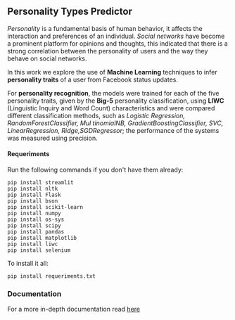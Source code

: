## Personality Types Predictor

*Personality* is a fundamental basis of human behavior, it affects the interaction and preferences of an individual. *Social networks* have become a prominent platform for opinions and thoughts, this indicated that there is a strong correlation between the personality of users and the way they behave on social networks. 

In this work we explore the use of **Machine Learning** techniques to infer **personality traits** of a user from Facebook status updates. 

For **personality recognition**, the models were trained for each of the five personality traits, given by the **Big-5** personality classification, using **LIWC** (Linguistic Inquiry and Word Count) characteristics and were compared different classification methods, such as *Logistic Regression, RandomForestClassifier, Mul tinomialNB, GradientBoostingClassifier, SVC, LinearRegression, Ridge,SGDRegressor*; the performance of the systems was measured using precision.

#### Requeriments
Run the following commands if you don't have them already:

```
pip install streamlit
pip install nltk
pip install Flask
pip install bson
pip install scikit-learn
pip install numpy
pip install os-sys
pip install scipy
pip install pandas
pip install matplotlib
pip install liwc
pip install selenium
```
To install it all:
```
pip install requeriments.txt
```

### Documentation
For a more in-depth documentation read [here](https://github.com/dayfundora/Personality-Type/blob/9b1755003480280821d40af5041032f1e07a854c/doc/report.pdf)

